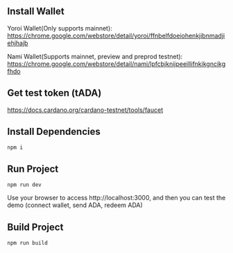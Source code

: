 ## Install Wallet

Yoroi Wallet(Only supports mainnet): https://chrome.google.com/webstore/detail/yoroi/ffnbelfdoeiohenkjibnmadjiehjhajb

Nami Wallet(Supports mainnet, preview and preprod testnet): https://chrome.google.com/webstore/detail/nami/lpfcbjknijpeeillifnkikgncikgfhdo

## Get test token (tADA)

https://docs.cardano.org/cardano-testnet/tools/faucet

## Install Dependencies

```
npm i
```

## Run Project

```
npm run dev
```

Use your browser to access http://localhost:3000, and then you can test the demo (connect wallet, send ADA, redeem ADA)

## Build Project

```
npm run build
```